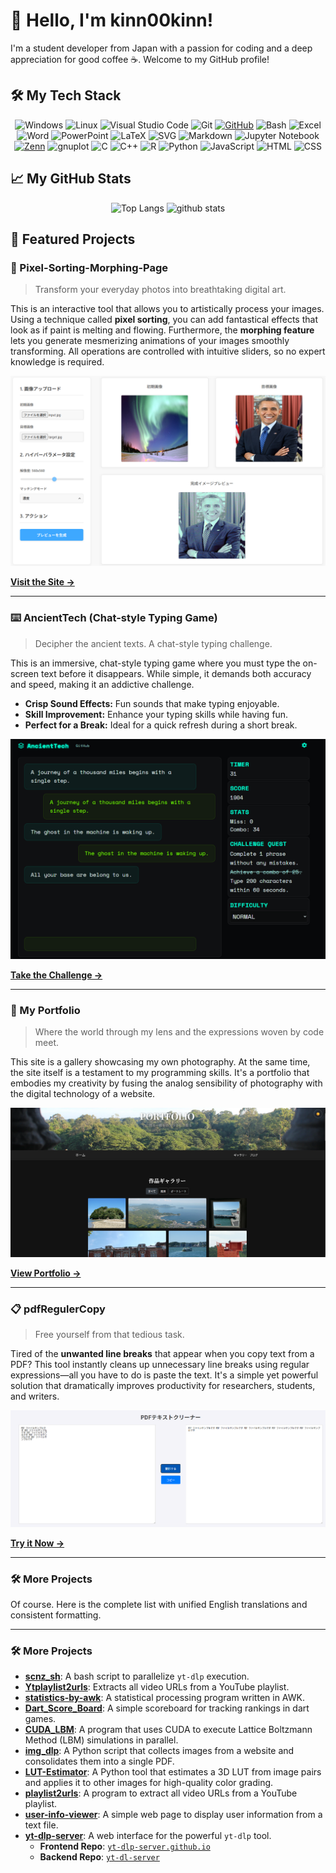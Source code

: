 # 👋 Hello, I'm kinn00kinn!

I'm a student developer from Japan with a passion for coding and a deep appreciation for good coffee ☕. Welcome to my GitHub profile!

## 🛠️ My Tech Stack

<p align="center">
  <img alt="Windows" src="https://img.shields.io/badge/Windows-00599C?style=for-the-badge&logo=windows&logoColor=white"/>
  <img alt="Linux" src="https://img.shields.io/badge/Linux-FCC624?style=for-the-badge&logo=linux&logoColor=black"/>
  <img alt="Visual Studio Code" src="https://img.shields.io/badge/Visual%20Studio%20Code-007ACC.svg?style=for-the-badge&logo=visual-studio-code&logoColor=white">
  <img alt="Git" src="https://img.shields.io/badge/Git-F05033.svg?style=for-the-badge&logo=git&logoColor=white"/>
  <a href="https://github.com/ohno/"><img alt="GitHub" src="https://img.shields.io/badge/GitHub-121011.svg?style=for-the-badge&logo=github&logoColor=white"/></a>
  <img alt="Bash" src="https://img.shields.io/badge/Bash-121011.svg?style=for-the-badge&logo=gnu-bash&logoColor=white"/>
  <img alt="Excel" src="https://img.shields.io/badge/Excel-217346?style=for-the-badge&logo=microsoft-excel&logoColor=white"/>
  <img alt="Word" src="https://img.shields.io/badge/Word-2B579A?style=for-the-badge&logo=microsoft-word&logoColor=white"/>
  <img alt="PowerPoint" src="https://img.shields.io/badge/PowerPoint-B7472A?style=for-the-badge&logo=microsoft-powerpoint&logoColor=white"/>
  <img alt="LaTeX" src="https://img.shields.io/badge/LaTeX-008080.svg?style=for-the-badge&logo=latex&logoColor=white"/>
  <img alt="SVG" src="https://img.shields.io/badge/SVG-323330.svg?style=for-the-badge&logo=html5&logoColor=white"/>
  <img alt="Markdown" src="https://img.shields.io/badge/Markdown-000000.svg?style=for-the-badge&logo=markdown&logoColor=white"/>
  <img alt="Jupyter Notebook" src="https://img.shields.io/badge/Jupyter%20Notebook-FA0F00.svg?style=for-the-badge&logo=jupyter&logoColor=white"/>
  <a href="https://zenn.dev/ohno/"><img alt="Zenn" src="https://img.shields.io/badge/Zenn-3EA8FF.svg?style=for-the-badge&logo=Zenn&logoColor=white"></a>
  <img alt="gnuplot" src="https://img.shields.io/badge/gnuplot-9400D3?style=for-the-badge&logoColor=white"/>
  <img alt="C" src="https://img.shields.io/badge/C-00599C.svg?style=for-the-badge&logo=c&logoColor=white"/>
  <img alt="C++" src="https://img.shields.io/badge/C++-00599C.svg?style=for-the-badge&logo=cplusplus&logoColor=white"/>
  <img alt="R" src="https://img.shields.io/badge/R-276DC3.svg?style=for-the-badge&logo=r&logoColor=white"/>
  <img alt="Python" src="https://img.shields.io/badge/Python-3670A0?style=for-the-badge&logo=python&logoColor=ffdd54"/>
  <img alt="JavaScript" src="https://img.shields.io/badge/JavaScript-323330.svg?style=for-the-badge&logo=javascript&logoColor=F7DF1E"/>
  <img alt="HTML" src="https://img.shields.io/badge/HTML-E34F26.svg?style=for-the-badge&logo=html5&logoColor=white">
  <img alt="CSS" src="https://img.shields.io/badge/CSS-1572B6.svg?style=for-the-badge&logo=css3&logoColor=white"/>
</p>

## 📈 My GitHub Stats

<p align="center"> 
  <img alt="Top Langs" height="170px" src="https://github-readme-stats.vercel.app/api/top-langs/?username=kinn00kinn&layout=compact&show_icons=true&theme=onedark&border_radius=10" />
  <img alt="github stats" height="170px" src="https://github-readme-stats.vercel.app/api?username=kinn00kinn&theme=onedark&show_icons=true&border_radius=10" />
</p>

## 🚀 Featured Projects

### 🎨 Pixel-Sorting-Morphing-Page

> Transform your everyday photos into breathtaking digital art.

This is an interactive tool that allows you to artistically process your images. Using a technique called **pixel sorting**, you can add fantastical effects that look as if paint is melting and flowing. Furthermore, the **morphing feature** lets you generate mesmerizing animations of your images smoothly transforming. All operations are controlled with intuitive sliders, so no expert knowledge is required.

![alt text](image.png)

**[Visit the Site →](https://kinn00kinn.github.io/Pixel-Sorting-Morphing-Page.github.io/)**

---

### ⌨️ AncientTech (Chat-style Typing Game)

> Decipher the ancient texts. A chat-style typing challenge.

This is an immersive, chat-style typing game where you must type the on-screen text before it disappears. While simple, it demands both accuracy and speed, making it an addictive challenge.

- **Crisp Sound Effects:** Fun sounds that make typing enjoyable.
- **Skill Improvement:** Enhance your typing skills while having fun.
- **Perfect for a Break:** Ideal for a quick refresh during a short break.

![alt text](image-1.png)

**[Take the Challenge →](https://kinn00kinn.github.io/typing_game.github.io/)**

---

### 📸 My Portfolio

> Where the world through my lens and the expressions woven by code meet.

This site is a gallery showcasing my own photography. At the same time, the site itself is a testament to my programming skills. It's a portfolio that embodies my creativity by fusing the analog sensibility of photography with the digital technology of a website.

![alt text](image-2.png)

**[View Portfolio →](https://kinn00kinn.github.io/)**

---

### 📋 pdfRegulerCopy

> Free yourself from that tedious task.

Tired of the **unwanted line breaks** that appear when you copy text from a PDF? This tool instantly cleans up unnecessary line breaks using regular expressions—all you have to do is paste the text. It's a simple yet powerful solution that dramatically improves productivity for researchers, students, and writers.

![alt text](image-3.png)

**[Try it Now →](https://kinn00kinn.github.io/pdfRegulerCopy.github.io/)**

---

### 🛠️ More Projects

Of course. Here is the complete list with unified English translations and consistent formatting.

-----

### 🛠️ More Projects

  - **[scnz\_sh](https://github.com/kinn00kinn/scnz_sh)**: A bash script to parallelize `yt-dlp` execution.
  - **[Ytplaylist2urls](https://github.com/kinn00kinn/Ytplaylist2urls)**: Extracts all video URLs from a YouTube playlist.
  - **[statistics-by-awk](https://github.com/kinn00kinn/statistics-by-awk)**: A statistical processing program written in AWK.
  - **[Dart\_Score\_Board](https://github.com/kinn00kinn/Dart_Score_Board)**: A simple scoreboard for tracking rankings in dart games.
  - **[CUDA\_LBM](https://github.com/kinn00kinn/CUDA_LBM)**: A program that uses CUDA to execute Lattice Boltzmann Method (LBM) simulations in parallel.
  - **[img\_dlp](https://github.com/kinn00kinn/img_dlp)**: A Python script that collects images from a website and consolidates them into a single PDF.
  - **[LUT-Estimator](https://github.com/kinn00kinn/LUT-Estimator)**: A Python tool that estimates a 3D LUT from image pairs and applies it to other images for high-quality color grading.
  - **[playlist2urls](https://github.com/kinn00kinn/playlist2urls)**: A program to extract all video URLs from a YouTube playlist.
  - **[user-info-viewer](https://github.com/kinn00kinn/user-info-viewer)**: A simple web page to display user information from a text file.
  - **[yt-dlp-server](https://kinn00kinn.github.io/yt-dlp-server.github.io/)**: A web interface for the powerful `yt-dlp` tool.
      - **Frontend Repo**: [`yt-dlp-server.github.io`](https://www.google.com/search?q=%5Bhttps://github.com/kinn00kinn/yt-dlp-server.github.io%5D\(https://github.com/kinn00kinn/yt-dlp-server.github.io\))
      - **Backend Repo**: [`yt-dl-server`](https://www.google.com/search?q=%5Bhttps://github.com/kinn00kinn/yt-dl-server%5D\(https://github.com/kinn00kinn/yt-dl-server\))
